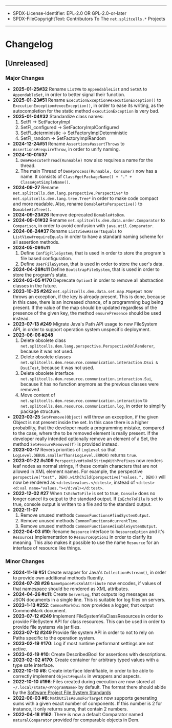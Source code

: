 ----
* SPDX-License-Identifier: EPL-2.0 OR GPL-2.0-or-later
* SPDX-FileCopyrightText: Contributors To The `net.splitcells.*` Projects
----
# Changelog
## [Unreleased]
### Major Changes
* **2025-01-25\#32** Rename `ListWA` to `AppendableList` and `SetWA` to `AppendableSet`,
  in order to better signal their function.
* **2025-01-23\#51** Rename `ExecutionException#executionException()` to `ExecutionException#execException()`,
  in order to ease its writing,
  as the autocompletion for the static method `executionException` is very bad.
* **2025-01-04\#32** Standardize class names:
    1. SetFI -> SetFactoryImpl
    2. SetFI_configured -> SetFactoryImplConfigured
    3. SetFI_deterministic -> SetFactoryImplDeterministic
    4. SetFI_random -> SetFactoryImplRandom
* **2024-12-24\#51** Rename `Assertions#assertThrows` to `Assertions#requireThrow`,
  in order to unify naming.
* **2024-10-01\#37**
    1. `Dem#executeThread(Runnable)` now also requires a name for the thread.
    2. The main Thread of `Dem#process(Runnable, Consumer)` now has a name.
      It consists of `Class#getPackageName() + "." + Class#getSimpleName()`.
* **2024-09-27** Rename `net.splitcells.dem.lang.perspective.Perspective*`
  to `net.splitcells.dem.lang.tree.Tree*` in order to make code compact and more readable.
  Also, rename `Domable#toPerspective()` to `Domable#toTree()`.
* **2024-09-23\#26** Remove deprecated `Domable#toDom`.
* **2024-09-01\#32** Rename `net.splitcells.dem.data.order.Comparator` to `Comparison`,
  in order to avoid confusion with `java.util.Comparator`.
* **2024-08-24\#37** Rename `ListView#assertEquals` to `ListView#requireEquals` in order
  to have a standard naming scheme for all assertion methods.
* **2024-05-09\#c11**
  1. Define `ConfigFileSystem`, that is used in order to store the program's file based configuration.
  2. Define `UserFileSystem`, that is used in order to store the user's data.
* **2024-04-28\#c11** Define `BootstrapFileSystem`, that is used in order to store the program's state.
* **2024-03-05 \#170** Deprecate `OptionI` in order to remove all abstraction classes in the future.
* **2023-10-25 \#242** `net.splitcells.dem.data.set.map.Map#put` now throws an exception,
    if the key is already present.
    This is done, because in this case, there is an increased chance, of a programming bug being present.
    If the value of the map should be updated regardless of the presence of the given key,
    the method `ensurePresence` should be used instead.
* **2023-07-13 \#249** Migrate Java's Path API usage to new FileSystem API,
  in order to support operation system unspecific deployment.
* **2023-06-06 \#248**
  1. Delete obsolete class `net.splitcells.dem.lang.perspective.PerspectiveXmlRenderer`,
     because it was not used.
  2. Delete obsolete classes `net.splitcells.dem.resource.communication.interaction.Dsui & DsuiTest`,
     because it was not used.
  3. Delete obsolete interface `net.splitcells.dem.resource.communication.interaction.Sui`,
     because it has no function anymore as the previous classes were removed.
  4. Move content of `net.splitcells.dem.resource.communication.interaction` to
     `net.splitcells.dem.resource.communication.log`,
     in order to simplify package structure.
* **2023-03-25** `Set#remove(Object)` will throw an exception,
  if the given Object is not present inside the set.
  In this case there is a higher probability, that the developer made a programming mistake,
  compared to the case, where the to be removed element is really present.
  If the developer really intended optionally remove an element of a Set,
  the method `Set#ensureRemoved(T)` is provided instead.
* **2023-03-17** Revers priorities of `LogLevel` so that `LogLevel.DEBUG.smallerThan(LogLevel.ERROR)` returns `true`. 
* **2023-01-22 \#s109** `Perspective#toXmlStringWithPrefixes` now renders leaf nodes as normal strings,
  if these contain characters that are not allowed in XML element names.
  For example, the perspective `perspective("test", DEN).withChild(perspective("values.", DEN))` will now be rendered as `<d:test>values.</d:test>`,
  instead of `<d:test><d:val name="values."></d:val></d:test>`.
* **2022-12-02 \#27** When `IsEchoToFile` is set to true,
  `Console` does no longer cancel its output to the standard output.
  If `IsEchoToFile` is set to true, console output is written to a file and to the standard output.
* **2022-11-07**
   1. Remove unused methods `CommonFunctions#findSystemOutput`.
   2. Remove unused methods `CommonFunctions#currentTime`.
   3. Remove unused methods `CommonFunctions#disableSystemOutput`.
* **2022-04-03** **\#10**: Rename `Resource` interface to `ResourceOption` and it's `ResourceI`
     implementation to `ResourceOptionI` in order to clarify its meaning.
     This also makes it possible to use the name `Resource` for an interface
     of resource like things.
### Minor Changes
* **2024-11-19 \#51** Create wrapper for Java's `Collection#stream()`,
  in order to provide own additional methods fluently.
* **2024-07-28 \#26** `NameSpace#isXmlAttribute` now encodes, if values of that namespace should be rendered as XML attributes.
* **2024-04-26 \#c11**: Create `ServerLog`, that outputs log messages as JSON documents in a single line.
  This is suitable for log files on servers.
* **2023-1-13 \#252**: `CommonMarkDui` now provides a logger, that output CommonMark document.
* **2023-07-12 \#249** Implement FileSystemViaClassResources in order to provide FileSystem API for class resources.
  This can be used in order to provide file systems via jar files.
* **2023-07-12 \#249** Provide file system API in order to not to rely on Paths specific to the operation system.
* **2023-02-19** **\#170**: Log if most runtime performant settings are not active.
* **2023-02-19** **\#10**: Create DescribedBool for assertions with descriptions.
* **2023-02-02** **\#170**: Create container for arbitrary typed values with a type safe interface.
* **2022-10-10** **\#8**: Create interface Identifiable, in order to be able to correctly implement `Object#equals` in wrappers and aspects.
* **2022-10-10** **\#196**: Files created during execution are now stored at `~/.local/state/<ProgramName>` by default.
  The format there should abide by the [Software Project File System Standards](https://splitcells.net/net/splitcells/network/guidelines/filesystem.html)
* **2022-06-03** **\#8**: `MathUtils#sumsForTarget` now supports generating sums with a given exact number of components.
  If this number is 2 for instance, it only returns sums, that contain 2 numbers.
* **2022-04-18** **\#162**: There is now a default Comparator named `naturalComparator` provided for comparable objects in Dem.